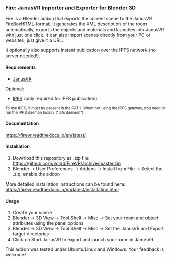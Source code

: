 ### Fire: JanusVR Importer and Exporter for Blender 3D

Fire is a Blender addon that exports the current scene to the JanusVR FireBoxHTML-format. It generates the XML description of the room automatically, exports the objects and materials and launches into JanusVR with just one click. It can also import scenes directly from your PC or websites, just give it a URL.

It optionally also supports instant publication over the IPFS network (no server needed!).

#### Requirements

- [JanusVR](http://www.janusvr.com/)

Optional:
- [IPFS](http://ipfs.io/docs/install/) (only required for IPFS publication)
<sup>
To use IPFS, it must be present in the PATH. When not using the IPFS gateway, you need to run the IPFS daemon locally ("ipfs daemon").
</sup>

#### Documentation
https://firevr.readthedocs.io/en/latest/

#### Installation

1. Download this repository as .zip file: https://github.com/void4/FireVR/archive/master.zip
2. Blender -> User Preferences -> Addons -> Install from File -> Select the .zip, enable the addon

More detailed installation instructions can be found here: https://firevr.readthedocs.io/en/latest/installation.html

#### Usage

1. Create your scene
2. Blender -> 3D View -> Tool Shelf -> Misc -> Set your room and object attributes using the panel options
3. Blender -> 3D View -> Tool Shelf -> Misc -> Set the JanusVR and Export target directories 
4. Click on Start JanusVR to export and launch your room in JanusVR

This addon was tested under Ubuntu/Linux and Windows. Your feedback is welcome!
